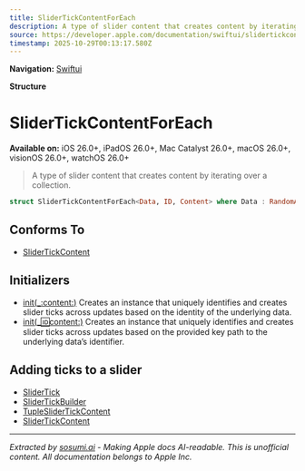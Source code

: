 ```yaml
---
title: SliderTickContentForEach
description: A type of slider content that creates content by iterating over a collection.
source: https://developer.apple.com/documentation/swiftui/slidertickcontentforeach
timestamp: 2025-10-29T00:13:17.580Z
---
```


**Navigation:** [Swiftui](/documentation/swiftui)

**Structure**

# SliderTickContentForEach

**Available on:** iOS 26.0+, iPadOS 26.0+, Mac Catalyst 26.0+, macOS 26.0+, visionOS 26.0+, watchOS 26.0+

> A type of slider content that creates content by iterating over a collection.

```swift
struct SliderTickContentForEach<Data, ID, Content> where Data : RandomAccessCollection, ID : Hashable, Content : SliderTickContent
```

## Conforms To

- [SliderTickContent](/documentation/swiftui/slidertickcontent)

## Initializers

- [init(_:content:)](/documentation/swiftui/slidertickcontentforeach/init(_:content:)) Creates an instance that uniquely identifies and creates slider ticks across updates based on the identity of the underlying data.
- [init(_:id:content:)](/documentation/swiftui/slidertickcontentforeach/init(_:id:content:)) Creates an instance that uniquely identifies and creates slider ticks across updates based on the provided key path to the underlying data’s identifier.

## Adding ticks to a slider

- [SliderTick](/documentation/swiftui/slidertick)
- [SliderTickBuilder](/documentation/swiftui/slidertickbuilder)
- [TupleSliderTickContent](/documentation/swiftui/tupleslidertickcontent)
- [SliderTickContent](/documentation/swiftui/slidertickcontent)

---

*Extracted by [sosumi.ai](https://sosumi.ai) - Making Apple docs AI-readable.*
*This is unofficial content. All documentation belongs to Apple Inc.*
